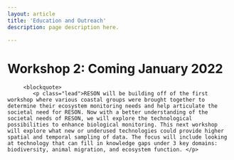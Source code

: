 ```yaml
---
layout: article
title: 'Education and Outreach'
description: page description here.

---
```


<h1>Workshop 2: Coming January 2022</h1>

<div id="main-container">

         <blockquote>
            <p class="lead">RESON will be building off of the first workshop where various coastal groups were brought together to determine their ecosystem monitoring needs and help articulate the societal need for RESON. Now with a better understanding of the societal needs of RESON, we will explore the technological possibilities to enhance biological monitoring. This next workshop will explore what new or underused technologies could provide higher spatial and temporal sampling of data. The focus will include looking at technology that can fill in knowledge gaps under 3 key domains: biodiversity, animal migration, and ecosystem function. </p>

<!-- close row holding blockquote -->        
</blockquote>
